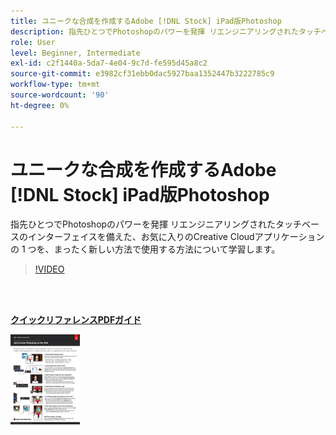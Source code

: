 ```yaml
---
title: ユニークな合成を作成するAdobe [!DNL Stock] iPad版Photoshop
description: 指先ひとつでPhotoshopのパワーを発揮 リエンジニアリングされたタッチベースのインターフェイスにより、お気に入りのCreative Cloudアプリケーションをまったく新しい方法で使用する方法について学習します
role: User
level: Beginner, Intermediate
exl-id: c2f1440a-5da7-4e04-9c7d-fe595d45a8c2
source-git-commit: e3982cf31ebb0dac5927baa1352447b3222785c9
workflow-type: tm+mt
source-wordcount: '90'
ht-degree: 0%

---
```


# ユニークな合成を作成するAdobe [!DNL Stock] iPad版Photoshop

指先ひとつでPhotoshopのパワーを発揮 リエンジニアリングされたタッチベースのインターフェイスを備えた、お気に入りのCreative Cloudアプリケーションの 1 つを、まったく新しい方法で使用する方法について学習します。

>[!VIDEO](https://video.tv.adobe.com/v/331004?hidetitle=true)

<br> 

[**クイックリファレンスPDFガイド**](../quick-reference/GettoknowPhotoshopontheiPad.pdf)

[![ クイックリファレンスガイドの最初のページの画像 ](assets/GettoknowPhotoshopontheiPadPage1.png)](../quick-reference/GettoknowPhotoshopontheiPad.pdf)
